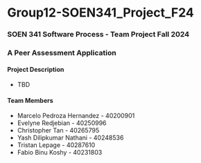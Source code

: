 # Group12-SOEN341_Project_F24
### SOEN 341 Software Process - Team Project Fall 2024 
### A Peer Assessment Application

#### Project Description
- TBD

#### Team Members
- Marcelo Pedroza Hernandez - 40200901
- Evelyne Redjebian - 40250996
- Christopher Tan - 40265795
- Yash Dilipkumar Nathani - 40248536
- Tristan Lepage - 40287610
- Fabio Binu Koshy - 40231803

